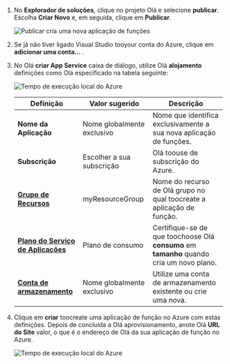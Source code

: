 1. No **Explorador de soluções**, clique no projeto Olá e selecione **publicar**. Escolha **Criar Novo** e, em seguida, clique em **Publicar**. 

    ![Publicar cria uma nova aplicação de funções](./media/functions-vstools-publish/functions-vstools-publish-new-function-app.png)

2. Se já não tiver ligado Visual Studio tooyour conta do Azure, clique em **adicionar uma conta...** .  

3. No Olá **criar App Service** caixa de diálogo, utilize Olá **alojamento** definições como Olá especificado na tabela seguinte: 

    ![Tempo de execução local do Azure](./media/functions-vstools-publish/functions-vstools-publish.png)

    | Definição      | Valor sugerido  | Descrição                                |
    | ------------ |  ------- | -------------------------------------------------- |
    | **Nome da Aplicação** | Nome globalmente exclusivo | Nome que identifica exclusivamente a sua nova aplicação de funções. |
    | **Subscrição** | Escolher a sua subscrição | Olá toouse de subscrição do Azure. |
    | **[Grupo de Recursos](../articles/azure-resource-manager/resource-group-overview.md)** | myResourceGroup |  Nome do recurso de Olá grupo no qual toocreate a aplicação de função. |
    | **[Plano do Serviço de Aplicações](../articles/azure-functions/functions-scale.md)** | Plano de consumo | Certifique-se de que toochoose Olá **consumo** em **tamanho** quando cria um novo plano.  |
    | **[Conta de armazenamento](../articles/storage/common/storage-create-storage-account.md#create-a-storage-account)** | Nome globalmente exclusivo | Utilize uma conta de armazenamento existente ou crie uma nova.   |

4. Clique em **criar** toocreate uma aplicação de função no Azure com estas definições. Depois de concluída a Olá aprovisionamento, anote Olá **URL do Site** valor, o que é o endereço de Olá da sua aplicação de função no Azure. 

    ![Tempo de execução local do Azure](./media/functions-vstools-publish/functions-vstools-publish-profile.png)
